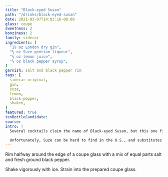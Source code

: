 ```yaml
---
title: "Black-eyed Susan"
path: "/drinks/black-eyed-susan"
date: 2021-03-07T14:03:16-08:00
glass: coupe
sweetness: 2
booziness: 2
family: sidecar
ingredients: [
  "1½ oz London dry gin",
  "½ oz Suze gentian liqueur",
  "¾ oz lemon juice",
  "½ oz black pepper syrup",
]
garnish: salt and black pepper rim
tags: [
  sidecar-original,
  gin,
  suze,
  lemon,
  black-pepper,
  shaken,
]
featured: true
tenBottleCandidate:
source:
intro: |
  Several cocktails claim the name of Black-eyed Susan, but this one fits the name on so many levels I can't resist.

  Unfortunately, Suze can be hard to find in the U.S., and substitutes are equally difficult to track down. Salers is one alternative that may work, thought I haven't actually tried it in this cocktail myself.
---
```

Rim halfway around the edge of a coupe glass with a mix of equal parts salt and fresh ground black pepper.

Shake vigorously with ice. Strain into the prepared coupe glass.

